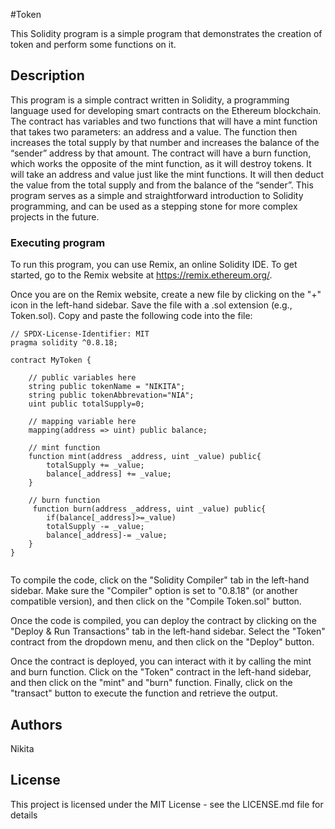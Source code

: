 #Token

This Solidity program is a simple program that demonstrates the creation of token and perform some functions on it.

## Description

This program is a simple contract written in Solidity, a programming language used for developing smart contracts on the Ethereum blockchain. 
The contract has variables and two functions that will have a mint function that takes two parameters: an address and a value. 
The function then increases the total supply by that number and increases the balance of the “sender” address by that amount. 
The contract will have a burn function, which works the opposite of the mint function, as it will destroy tokens.
It will take an address and value just like the mint functions. It will then deduct the value from the total supply and from the balance of the “sender”.
This program serves as a simple and straightforward introduction to Solidity programming, and can be used as a stepping stone for more complex projects in the future.

### Executing program

To run this program, you can use Remix, an online Solidity IDE. To get started, go to the Remix website at https://remix.ethereum.org/.

Once you are on the Remix website, create a new file by clicking on the "+" icon in the left-hand sidebar. Save the file with a .sol extension (e.g., Token.sol). Copy and paste the following code into the file:
```
// SPDX-License-Identifier: MIT
pragma solidity ^0.8.18;

contract MyToken {

    // public variables here
    string public tokenName = "NIKITA";
    string public tokenAbbrevation="NIA";
    uint public totalSupply=0;

    // mapping variable here
    mapping(address => uint) public balance;

    // mint function
    function mint(address _address, uint _value) public{
        totalSupply += _value;
        balance[_address] += _value;
    }

    // burn function
     function burn(address _address, uint _value) public{
        if(balance[_address]>=_value)
        totalSupply -= _value;
        balance[_address]-= _value;
    }
}


```

To compile the code, click on the "Solidity Compiler" tab in the left-hand sidebar. Make sure the "Compiler" option is set to "0.8.18" (or another compatible version), and then click on the "Compile Token.sol" button.

Once the code is compiled, you can deploy the contract by clicking on the "Deploy & Run Transactions" tab in the left-hand sidebar. Select the "Token" contract from the dropdown menu, and then click on the "Deploy" button.

Once the contract is deployed, you can interact with it by calling the mint and burn function. Click on the "Token" contract in the left-hand sidebar, and then click on the "mint" and "burn" function. Finally, click on the "transact" button to execute the function and retrieve the output.

## Authors
Nikita

## License

This project is licensed under the MIT License - see the LICENSE.md file for details
